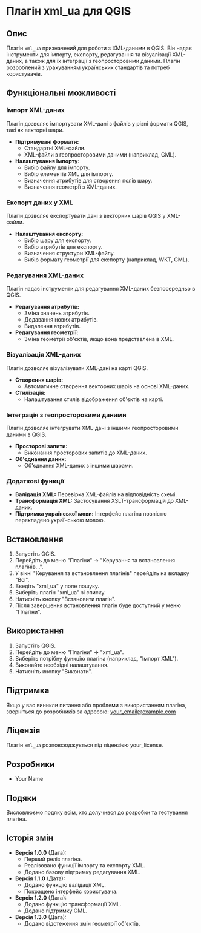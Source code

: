 # Плагін xml_ua для QGIS

## Опис

Плагін `xml_ua` призначений для роботи з XML-даними в QGIS. Він надає інструменти для імпорту, експорту, редагування та візуалізації XML-даних, а також для їх інтеграції з геопросторовими даними. Плагін розроблений з урахуванням українських стандартів та потреб користувачів.

## Функціональні можливості

### Імпорт XML-даних

Плагін дозволяє імпортувати XML-дані з файлів у різні формати QGIS, такі як векторні шари.

*   **Підтримувані формати:**
    *   Стандартні XML-файли.
    *   XML-файли з геопросторовими даними (наприклад, GML).
*   **Налаштування імпорту:**
    *   Вибір файлу для імпорту.
    *   Вибір елементів XML для імпорту.
    *   Визначення атрибутів для створення полів шару.
    *   Визначення геометрії з XML-даних.

### Експорт даних у XML

Плагін дозволяє експортувати дані з векторних шарів QGIS у XML-файли.

*   **Налаштування експорту:**
    *   Вибір шару для експорту.
    *   Вибір атрибутів для експорту.
    *   Визначення структури XML-файлу.
    *   Вибір формату геометрії для експорту (наприклад, WKT, GML).

### Редагування XML-даних

Плагін надає інструменти для редагування XML-даних безпосередньо в QGIS.

*   **Редагування атрибутів:**
    *   Зміна значень атрибутів.
    *   Додавання нових атрибутів.
    *   Видалення атрибутів.
*   **Редагування геометрії:**
    *   Зміна геометрії об'єктів, якщо вона представлена в XML.

### Візуалізація XML-даних

Плагін дозволяє візуалізувати XML-дані на карті QGIS.

*   **Створення шарів:**
    *   Автоматичне створення векторних шарів на основі XML-даних.
*   **Стилізація:**
    *   Налаштування стилів відображення об'єктів на карті.

### Інтеграція з геопросторовими даними

Плагін дозволяє інтегрувати XML-дані з іншими геопросторовими даними в QGIS.

*   **Просторові запити:**
    *   Виконання просторових запитів до XML-даних.
*   **Об'єднання даних:**
    *   Об'єднання XML-даних з іншими шарами.

### Додаткові функції

*   **Валідація XML:** Перевірка XML-файлів на відповідність схемі.
*   **Трансформація XML:** Застосування XSLT-трансформацій до XML-даних.
*   **Підтримка української мови:** Інтерфейс плагіна повністю перекладено українською мовою.

## Встановлення

1.  Запустіть QGIS.
2.  Перейдіть до меню "Плагіни" -> "Керування та встановлення плагінів...".
3.  У вікні "Керування та встановлення плагінів" перейдіть на вкладку "Всі".
4.  Введіть "xml_ua" у поле пошуку.
5.  Виберіть плагін "xml_ua" зі списку.
6.  Натисніть кнопку "Встановити плагін".
7.  Після завершення встановлення плагін буде доступний у меню "Плагіни".

## Використання

1.  Запустіть QGIS.
2.  Перейдіть до меню "Плагіни" -> "xml_ua".
3.  Виберіть потрібну функцію плагіна (наприклад, "Імпорт XML").
4.  Виконайте необхідні налаштування.
5.  Натисніть кнопку "Виконати".

## Підтримка

Якщо у вас виникли питання або проблеми з використанням плагіна, зверніться до розробників за адресою: your_email@example.com

## Ліцензія

Плагін `xml_ua` розповсюджується під ліцензією your_license.

## Розробники

*   Your Name

## Подяки

Висловлюємо подяку всім, хто долучився до розробки та тестування плагіна.

## Історія змін

*   **Версія 1.0.0** (Дата):
    *   Перший реліз плагіна.
    *   Реалізовано функції імпорту та експорту XML.
    *   Додано базову підтримку редагування XML.
*   **Версія 1.1.0** (Дата):
    * Додано функцію валідації XML.
    * Покращено інтерфейс користувача.
* **Версія 1.2.0** (Дата):
    * Додано функцію трансформації XML.
    * Додано підтримку GML.
* **Версія 1.3.0** (Дата):
    * Додано відстеження змін геометрії об'єктів.

